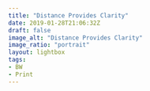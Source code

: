 ```yaml
---
title: "Distance Provides Clarity"
date: 2019-01-28T21:06:32Z
draft: false
image_alt: "Distance Provides Clarity"
image_ratio: "portrait"
layout: lightbox
tags:
- BW
- Print
---
```

